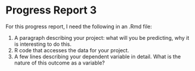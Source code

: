 Progress Report 3
====================

For this progress report, I need the following in an .Rmd file:

1. A paragraph describing your project: what will you be predicting, why it is interesting to do this. 
1. R code that accesses the data for your project. 
1. A few lines describing your dependent variable in detail. What is the nature of this outcome as a variable?

